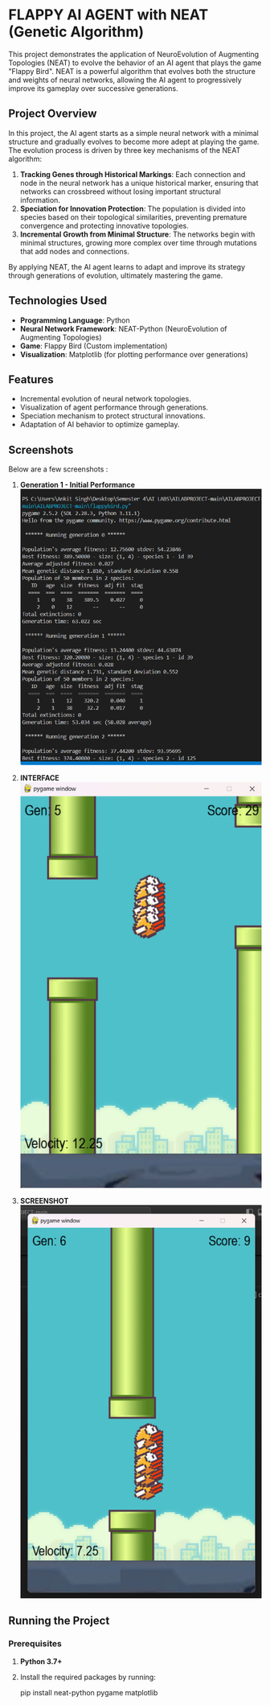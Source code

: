 # FLAPPY AI AGENT with NEAT (Genetic Algorithm)

This project demonstrates the application of NeuroEvolution of Augmenting Topologies (NEAT) to evolve the behavior of an AI agent that plays the game "Flappy Bird". NEAT is a powerful algorithm that evolves both the structure and weights of neural networks, allowing the AI agent to progressively improve its gameplay over successive generations.

## Project Overview

In this project, the AI agent starts as a simple neural network with a minimal structure and gradually evolves to become more adept at playing the game. The evolution process is driven by three key mechanisms of the NEAT algorithm:

1. **Tracking Genes through Historical Markings**: Each connection and node in the neural network has a unique historical marker, ensuring that networks can crossbreed without losing important structural information.
2. **Speciation for Innovation Protection**: The population is divided into species based on their topological similarities, preventing premature convergence and protecting innovative topologies.
3. **Incremental Growth from Minimal Structure**: The networks begin with minimal structures, growing more complex over time through mutations that add nodes and connections.

By applying NEAT, the AI agent learns to adapt and improve its strategy through generations of evolution, ultimately mastering the game.

## Technologies Used

- **Programming Language**: Python
- **Neural Network Framework**: NEAT-Python (NeuroEvolution of Augmenting Topologies)
- **Game**: Flappy Bird (Custom implementation)
- **Visualization**: Matplotlib (for plotting performance over generations)

## Features

- Incremental evolution of neural network topologies.
- Visualization of agent performance through generations.
- Speciation mechanism to protect structural innovations.
- Adaptation of AI behavior to optimize gameplay.

## Screenshots

Below are a few screenshots :

1. **Generation 1 - Initial Performance**  
   ![Generation 1](screenshots/GEN.png)
   
2. **INTERFACE**  
   ![INTERFACE](screenshots/IMG1.png)

3. **SCREENSHOT**  
   ![SCREENSHOT](screenshots/IMG2.png)


## Running the Project

### Prerequisites

1. **Python 3.7+**
2. Install the required packages by running:

   pip install neat-python pygame matplotlib


